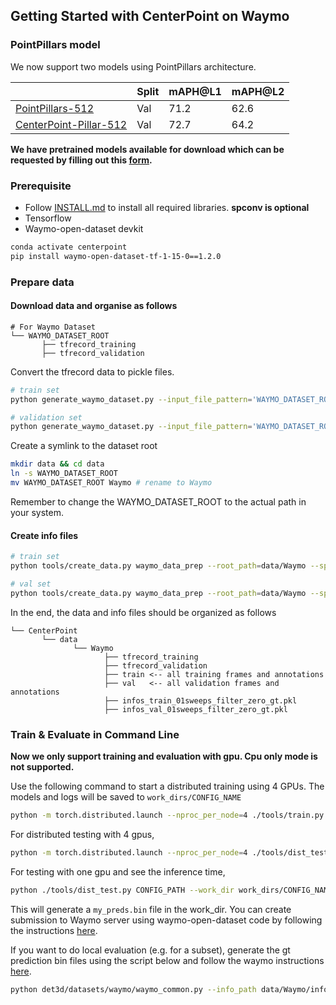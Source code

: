 ## Getting Started with CenterPoint on Waymo

### PointPillars model 

We now support two models using PointPillars architecture. 

|         |  Split  |  mAPH@L1 |mAPH@L2   | 
|---------|---------|---------|--------|
| [PointPillars-512](../configs/point_pillars/waymo_pp_car_large.py)  |  Val    |  71.2   |  62.6|  
| [CenterPoint-Pillar-512](../configs/centerpoint/waymo_centerpoint_pp_car_large.py)  |  Val    |  72.7   | 64.2 |

**We have pretrained models available for download which can be requested by filling out this [form](https://forms.gle/2q2APSAtfmaFJme79).**

### Prerequisite 

- Follow [INSTALL.md](INSTALL.md) to install all required libraries. **spconv is optional**
- Tensorflow 
- Waymo-open-dataset devkit

```bash
conda activate centerpoint 
pip install waymo-open-dataset-tf-1-15-0==1.2.0 
```

### Prepare data

#### Download data and organise as follows

```
# For Waymo Dataset         
└── WAYMO_DATASET_ROOT
       ├── tfrecord_training       
       ├── tfrecord_validation        
```

Convert the tfrecord data to pickle files.

```bash
# train set 
python generate_waymo_dataset.py --input_file_pattern='WAYMO_DATASET_ROOT/tfrecord_training/segment-*.tfrecord'  --output_filebase='WAYMO_DATASET_ROOT/train/'

# validation set 
python generate_waymo_dataset.py --input_file_pattern='WAYMO_DATASET_ROOT/tfrecord_validation/segment-*.tfrecord'  --output_filebase='WAYMO_DATASET_ROOT/val/'
```

Create a symlink to the dataset root 
```bash
mkdir data && cd data
ln -s WAYMO_DATASET_ROOT 
mv WAYMO_DATASET_ROOT Waymo # rename to Waymo
```
Remember to change the WAYMO_DATASET_ROOT to the actual path in your system. 


#### Create info files

```bash
# train set 
python tools/create_data.py waymo_data_prep --root_path=data/Waymo --split train --nsweeps=1

# val set 
python tools/create_data.py waymo_data_prep --root_path=data/Waymo --split val --nsweeps=1
```

In the end, the data and info files should be organized as follows

```
└── CenterPoint
       └── data    
              └── Waymo 
                     ├── tfrecord_training       
                     ├── tfrecord_validation
                     ├── train <-- all training frames and annotations 
                     ├── val   <-- all validation frames and annotations 
                     ├── infos_train_01sweeps_filter_zero_gt.pkl
                     ├── infos_val_01sweeps_filter_zero_gt.pkl
```

### Train & Evaluate in Command Line

**Now we only support training and evaluation with gpu. Cpu only mode is not supported.**

Use the following command to start a distributed training using 4 GPUs. The models and logs will be saved to ```work_dirs/CONFIG_NAME``` 

```bash
python -m torch.distributed.launch --nproc_per_node=4 ./tools/train.py CONFIG_PATH
```

For distributed testing with 4 gpus,

```bash
python -m torch.distributed.launch --nproc_per_node=4 ./tools/dist_test.py CONFIG_PATH --work_dir work_dirs/CONFIG_NAME --checkpoint work_dirs/CONFIG_NAME/latest.pth 
```

For testing with one gpu and see the inference time,

```bash
python ./tools/dist_test.py CONFIG_PATH --work_dir work_dirs/CONFIG_NAME --checkpoint work_dirs/CONFIG_NAME/latest.pth --speed_test 
```

This will generate a `my_preds.bin` file in the work_dir. You can create submission to Waymo server using waymo-open-dataset code by following the instructions [here](https://github.com/waymo-research/waymo-open-dataset/blob/master/docs/quick_start.md).  

If you want to do local evaluation (e.g. for a subset), generate the gt prediction bin files using the script below and follow the waymo instructions [here](https://github.com/waymo-research/waymo-open-dataset/blob/master/docs/quick_start.md).

```bash
python det3d/datasets/waymo/waymo_common.py --info_path data/Waymo/infos_val_01sweeps_filter_zero_gt.pkl  --gt 
```
